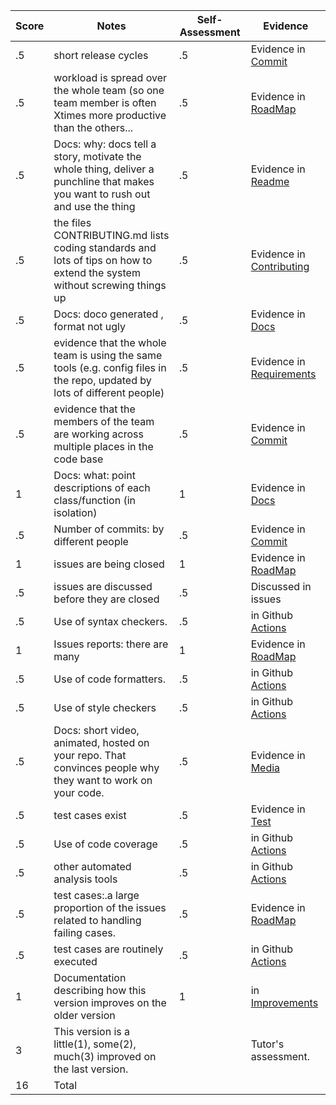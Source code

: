 Score|Notes| Self-Assessment| Evidence|
|-|-----|---------|--------|
|.5| short release cycles|.5|Evidence in [Commit](https://github.com/rohan22shah/slash-phase3/commits/main)|
|.5| workload is spread over the whole team (so one team member is often Xtimes more productive than the others...|.5|Evidence in [RoadMap](https://github.com/rohan22shah/slash-phase3/projects/1)|
|.5|Docs: why: docs tell a story, motivate the whole thing, deliver a punchline that makes you want to rush out and use the thing |.5| Evidence in [Readme](https://github.com/rohan22shah/slash-phase3#readme) |
|.5|the files CONTRIBUTING.md lists coding standards and lots of tips on how to extend the system without screwing things up  |.5 | Evidence in [Contributing](https://github.com/rohan22shah/slash-phase3/blob/main/CONTRIBUTING_phase3.md)|
|.5|Docs: doco generated , format not ugly  |.5| Evidence in [Docs](https://github.com/rohan22shah/slash-phase3/tree/main/docs)|
|.5|evidence that the whole team is using the same tools (e.g. config files in the repo, updated by lots of different people) |.5| Evidence in [Requirements](https://github.com/rohan22shah/slash-phase3/blob/main/requirements.txt)|
|.5|evidence that the members of the team are working across multiple places in the code base |.5 |Evidence in [Commit](https://github.com/rohan22shah/slash-phase3/commits/main)|
|1|Docs: what: point descriptions of each class/function (in isolation)  |1| Evidence in [Docs](https://github.com/rohan22shah/slash-phase3/tree/main/docs)|
|.5|Number of commits: by different people  |.5| Evidence in [Commit](https://github.com/rohan22shah/slash-phase3/commits/main)|
|1|issues are being closed |1| Evidence in [RoadMap](https://github.com/rohan22shah/slash-phase3/projects/1)|
|.5|issues are discussed before they are closed |.5| Discussed in issues|
|.5|Use of syntax checkers. |.5| in Github [Actions](https://github.com/rohan22shah/slash-phase3/actions)|
|1|Issues reports: there are many  |1| Evidence in [RoadMap](https://github.com/rohan22shah/slash-phase3/projects/1) |
|.5|Use of code formatters. |.5| in Github [Actions](https://github.com/rohan22shah/slash-phase3/actions)|
|.5|Use of style checkers |.5| in Github [Actions](https://github.com/rohan22shah/slash-phase3/actions)|
|.5|Docs: short video, animated, hosted on your repo. That convinces people why they want to work on your code. |.5| Evidence in [Media](https://github.com/rohan22shah/slash-phase3/tree/main/media)|
|.5|test cases exist  |.5| Evidence in [Test](https://github.com/rohan22shah/slash-phase3/tree/main/tests)|
|.5|Use of code coverage  |.5| in Github [Actions](https://github.com/rohan22shah/slash-phase3/actions)|
|.5|other automated analysis tools  |.5| in Github [Actions](https://github.com/rohan22shah/slash-phase3/actions)|
|.5|test cases:.a large proportion of the issues related to handling failing cases. |.5| Evidence in [RoadMap](https://github.com/rohan22shah/slash-phase3/projects/1)|
|.5|test cases are routinely executed |.5| in Github [Actions](https://github.com/rohan22shah/slash-phase3/actions)|
|1|Documentation describing how this version improves on the older version|1| in [Improvements](https://github.com/rohan22shah/slash-phase3/blob/main/docs/Improvements-phase3.md)|
|3|This version is a little(1), some(2), much(3) improved on the last version.|| Tutor's assessment.|
|16| Total|
